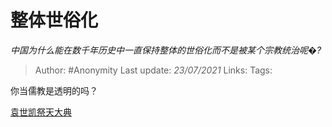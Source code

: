 # 整体世俗化
*中国为什么能在数千年历史中一直保持整体的世俗化而不是被某个宗教统治呢�?*

> Author: #Anonymity
> Last update: *23/07/2021*
> Links:
> Tags:

你当儒教是透明的吗？

[袁世凯祭天大典](https://link.zhihu.com/?target=https%3A//b23.tv/av15024477)

